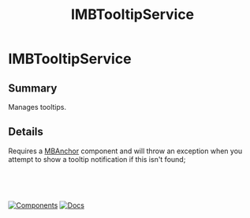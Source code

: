 ﻿---
uid: S.IMBTooltipService
title: IMBTooltipService
---
# IMBTooltipService

## Summary

Manages tooltips. 

## Details

Requires a [MBAnchor](xref:C.MBAnchor) component and will throw an exception when you attempt to show a tooltip notification if this isn't found;

&nbsp;

&nbsp;

[![Components](https://img.shields.io/static/v1?label=See&message=Services&color=purple)](xref:A.Services)
[![Docs](https://img.shields.io/static/v1?label=API%20Documentation&message=IMBTooltipService&color=brightgreen)](xref:Material.Blazor.MD2.IMBTooltipService)
